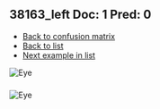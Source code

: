 ## 38163_left Doc: 1 Pred: 0
- [Back to confusion matrix](https://github.com/juliandewit/kaggle_retinopathy/blob/master/matrix.md)
- [Back to list](https://github.com/juliandewit/kaggle_retinopathy/blob/master/lists/10/list.md)
- [Next example in list](https://github.com/juliandewit/kaggle_retinopathy/blob/master/lists/10/38/38164_left.md)

![Eye](https://retinopaty.blob.core.windows.net/size1024/38163_left_1.jpeg)

### 

![Eye]()

